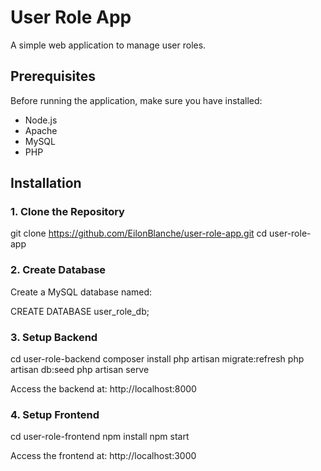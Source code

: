 # User Role App

A simple web application to manage user roles.

## Prerequisites

Before running the application, make sure you have installed:

- Node.js
- Apache
- MySQL
- PHP

## Installation

### 1. Clone the Repository

git clone https://github.com/EilonBlanche/user-role-app.git
cd user-role-app

### 2. Create Database

Create a MySQL database named:

CREATE DATABASE user_role_db;

### 3. Setup Backend

cd user-role-backend
composer install
php artisan migrate:refresh
php artisan db:seed
php artisan serve

Access the backend at: http://localhost:8000

### 4. Setup Frontend

cd user-role-frontend
npm install
npm start

Access the frontend at: http://localhost:3000
